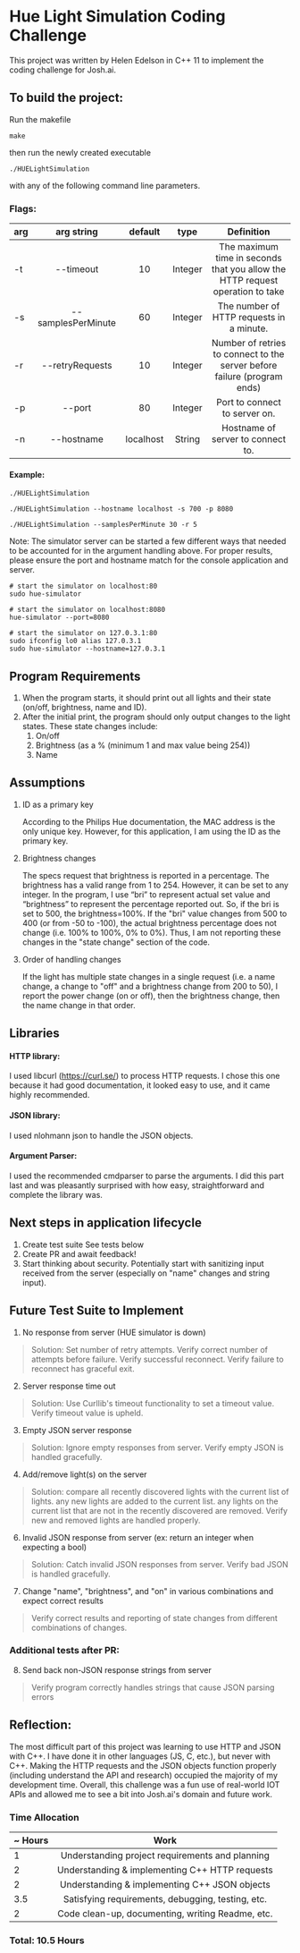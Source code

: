 # Hue Light Simulation Coding Challenge
This project was written by Helen Edelson in C++ 11 to implement the coding challenge for Josh.ai.

## To build the project:
Run the makefile
```
make 
```

then run the newly created executable
```
./HUELightSimulation 
```
with any of the following command line parameters. 

### Flags: 
|arg| arg string   | default 	 | type 		| Definition	|
|---|:------------:|:-------------:|:---------:|:-------------:|
| -t| --timeout   	|	10		| Integer |The maximum time in seconds that you allow the HTTP request operation to take|
| -s|--samplesPerMinute|  60 	| Integer | The number of HTTP requests in a minute.|
| -r|--retryRequests|  10		| Integer | Number of retries to connect to the server before failure (program ends)|
| -p|--port 		| 	80 		| Integer |Port to connect to server on.|
| -n|--hostname 	|localhost| String | Hostname of server to connect to.|

#### Example:
```
./HUELightSimulation

./HUELightSimulation --hostname localhost -s 700 -p 8080

./HUELightSimulation --samplesPerMinute 30 -r 5
```

Note: The simulator server can be started a few different ways that needed to be accounted for in the argument handling above. For proper results, please ensure the port and hostname match for the console application and server.

```
# start the simulator on localhost:80 
sudo hue-simulator

# start the simulator on localhost:8080 
hue-simulator --port=8080
 
# start the simulator on 127.0.3.1:80 
sudo ifconfig lo0 alias 127.0.3.1
sudo hue-simulator --hostname=127.0.3.1
```

## Program Requirements
 1. When the program starts, it should print out all lights and their state (on/off, brightness, name and ID). 
 2. After the initial print, the program should only output changes to the light states. These state changes include:
 	1. On/off
	1. Brightness (as a % (minimum 1 and max value being 254))
	1. Name


## Assumptions
1. ID as a primary key

	According to the Philips Hue documentation, the MAC address is the only unique key. However, for this application, I am using the ID as the primary key.

2. Brightness changes

	The specs request that brightness is reported in a percentage. The brightness has a valid range from 1 to 254. However, it can be set to any integer. In the program, I use “bri” to represent actual set value and “brightness” to represent the percentage reported out. So, if the bri is set to 500, the brightness=100%. If the "bri" value changes from 500 to 400 (or from -50 to -100), the actual brightness percentage does not change (i.e. 100% to 100%, 0% to 0%). Thus, I am not reporting these changes in the "state change" section of the code. 

3. Order of handling changes

	If the light has multiple state changes in a single request (i.e. a name change, a change to "off" and a brightness change from 200 to 50), I report the power change (on or off), then the brightness change, then the name change in that order. 




## Libraries
#### HTTP library:
I used libcurl (https://curl.se/) to process HTTP requests. I chose this one because it had good documentation, it looked easy to use, and it came highly recommended.
#### JSON library:
I used nlohmann json to handle the JSON objects.
#### Argument Parser:
I used the recommended cmdparser to parse the arguments. I did this part last and was pleasantly surprised with how easy, straightforward and complete the library was.


## Next steps in application lifecycle
1. Create test suite 
	See tests below
2. Create PR and await feedback!
3. Start thinking about security. Potentially start with sanitizing input received from the server (especially on "name" changes and string input).



## Future Test Suite to Implement
1. No response from server (HUE simulator is down)
>Solution: Set number of retry attempts. Verify correct number of attempts before failure. Verify successful reconnect. Verify failure to reconnect has graceful exit.

2. Server response time out
>Solution: Use Curllib's timeout functionality to set a timeout value. Verify timeout value is upheld.

3. Empty JSON server response
>Solution: Ignore empty responses from server. Verify empty JSON is handled gracefully.

4. Add/remove light(s) on the server
>Solution: compare all recently discovered lights with the current list of lights. any new lights are added to the current list. any lights on the current list that are not in the recently discovered are removed. Verify new and removed lights are handled properly.

6. Invalid JSON response from server (ex: return an integer when expecting a bool)
>Solution: Catch invalid JSON responses from server. Verify bad JSON is handled gracefully.

7. Change "name", "brightness", and "on" in various combinations and expect correct results
>Verify correct results and reporting of state changes from different combinations of changes.

### Additional tests after PR:
8. Send back non-JSON response strings from server
> Verify program correctly handles strings that cause JSON parsing errors


## Reflection:
The most difficult part of this project was learning to use HTTP and JSON with C++. I have done it in other languages (JS, C, etc.), but never with C++. Making the HTTP requests and the JSON objects function properly (including understand the API and research) occupied the majority of my development time. Overall, this challenge was a fun use of real-world IOT APIs and allowed me to see a bit into Josh.ai's domain and future work.

### Time Allocation
| ~ Hours | Work 												|
| ----- |:-------------------------------------------------:|
| 1		| Understanding project requirements and planning	|
| 2 	| Understanding & implementing C++ HTTP requests    |
| 2		| Understanding & implementing C++ JSON objects   	|
| 3.5  | Satisfying requirements, debugging, testing, etc. 	|
| 2		| Code clean-up, documenting, writing Readme, etc.|


 ### Total: 10.5 Hours


